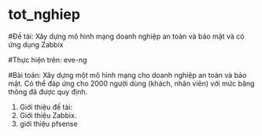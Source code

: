 # tot_nghiep


#Đề tài: Xây dựng mô hình mạng doanh nghiệp an toàn và bảo mật và có ứng dụng Zabbix

#Thực hiện trên: eve-ng

#Bài toán: Xây dựng một mô hình mạng cho doanh nghiệp an toàn và bảo mật. Có thể đáp ứng cho 2000 người dùng (khách, nhân viên) với mức băng thông đã được quy định.



1. Giới thiệu đề tài:
2. Giới thiệu Zabbix.
3. giới thiệu pfsense
